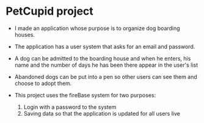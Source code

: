 # PetCupid project

* I made an application whose purpose is to organize dog boarding houses.

* The application has a user system that asks for an email and password.

* A dog can be admitted to the boarding house and when he enters, his name and the number of days he has been there appear in the user's list

* Abandoned dogs can be put into a pen so other users can see them and choose to adopt them.

* This project uses the fireBase system for two purposes:
    1. Login with a password to the system
    2. Saving data so that the application is updated for all users live
